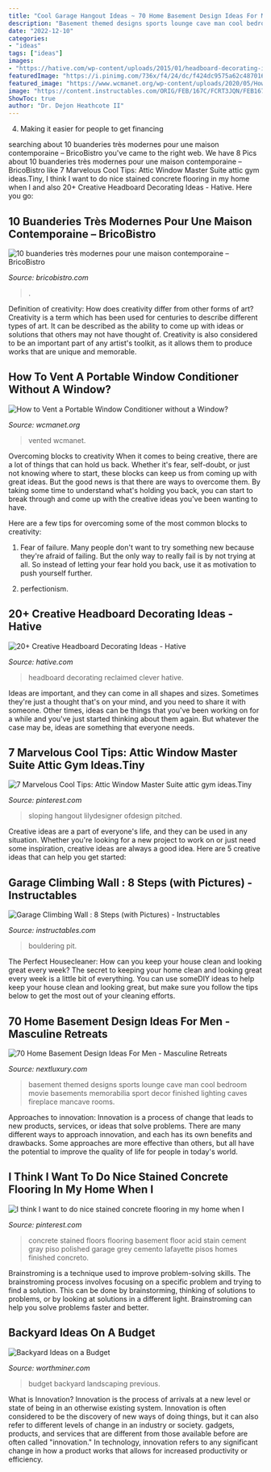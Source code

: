 ```yaml
---
title: "Cool Garage Hangout Ideas ~ 70 Home Basement Design Ideas For Men"
description: "Basement themed designs sports lounge cave man cool bedroom movie basements memorabilia sport decor finished lighting caves fireplace mancave rooms"
date: "2022-12-10"
categories:
- "ideas"
tags: ["ideas"]
images:
- "https://hative.com/wp-content/uploads/2015/01/headboard-decorating-ideas/8-clever-reclaimed-headboard.jpg"
featuredImage: "https://i.pinimg.com/736x/f4/24/dc/f424dc9575a62c4870169e3874938c0f--stained-concrete-flooring-gray-stained-concrete-floors.jpg?b=t"
featured_image: "https://www.wcmanet.org/wp-content/uploads/2020/05/How-to-Vent-a-Portable-Window-Conditioner-without-a-Window.jpg"
image: "https://content.instructables.com/ORIG/FEB/167C/FCRT3JQN/FEB167CFCRT3JQN.jpg?frame=1"
ShowToc: true
author: "Dr. Dejon Heathcote II"
---
```



4. Making it easier for people to get financing 

	

		
searching about 10 buanderies très modernes pour une maison contemporaine – BricoBistro you've came to the right web. We have 8 Pics about 10 buanderies très modernes pour une maison contemporaine – BricoBistro like 7 Marvelous Cool Tips: Attic Window Master Suite attic gym ideas.Tiny, I think I want to do nice stained concrete flooring in my home when I and also 20+ Creative Headboard Decorating Ideas - Hative. Here you go:
		
    
## 10 Buanderies Très Modernes Pour Une Maison Contemporaine – BricoBistro

<img loading=lazy src="http://bricobistro.com/wp-content/uploads/2016/03/buanderie-moderne5.jpg" onerror="this.onerror=null;this.src='https://tse3.mm.bing.net/th?id=OIP.YDpJHc8P-Dd01oEouuqhSwHaLG&amp;pid=15.1';" alt="10 buanderies très modernes pour une maison contemporaine – BricoBistro">

_Source: bricobistro.com_

>. 

	

Definition of creativity: How does creativity differ from other forms of art?
Creativity is a term which has been used for centuries to describe different types of art. It can be described as the ability to come up with ideas or solutions that others may not have thought of. Creativity is also considered to be an important part of any artist's toolkit, as it allows them to produce works that are unique and memorable.

    
## How To Vent A Portable Window Conditioner Without A Window?

<img loading=lazy src="https://www.wcmanet.org/wp-content/uploads/2020/05/How-to-Vent-a-Portable-Window-Conditioner-without-a-Window.jpg" onerror="this.onerror=null;this.src='https://tse2.mm.bing.net/th?id=OIP.OBcOynnBcIIMpj0Smg-a7wHaEc&amp;pid=15.1';" alt="How to Vent a Portable Window Conditioner without a Window?">

_Source: wcmanet.org_

>vented wcmanet. 

	

Overcoming blocks to creativity
When it comes to being creative, there are a lot of things that can hold us back. Whether it's fear, self-doubt, or just not knowing where to start, these blocks can keep us from coming up with great ideas.
But the good news is that there are ways to overcome them. By taking some time to understand what's holding you back, you can start to break through and come up with the creative ideas you've been wanting to have.

Here are a few tips for overcoming some of the most common blocks to creativity:

1. Fear of failure. Many people don't want to try something new because they're afraid of failing. But the only way to really fail is by not trying at all. So instead of letting your fear hold you back, use it as motivation to push yourself further.

2. perfectionism.

    
## 20+ Creative Headboard Decorating Ideas - Hative

<img loading=lazy src="https://hative.com/wp-content/uploads/2015/01/headboard-decorating-ideas/8-clever-reclaimed-headboard.jpg" onerror="this.onerror=null;this.src='https://tse4.mm.bing.net/th?id=OIP.viUU_mISUdDQ20bxm4uFEQHaLD&amp;pid=15.1';" alt="20+ Creative Headboard Decorating Ideas - Hative">

_Source: hative.com_

>headboard decorating reclaimed clever hative. 

	

Ideas are important, and they can come in all shapes and sizes. Sometimes they're just a thought that's on your mind, and you need to share it with someone. Other times, ideas can be things that you've been working on for a while and you've just started thinking about them again. But whatever the case may be, ideas are something that everyone needs.

    
## 7 Marvelous Cool Tips: Attic Window Master Suite Attic Gym Ideas.Tiny

<img loading=lazy src="https://i.pinimg.com/736x/c7/03/c2/c703c2f34296b2ef1b45975d0a8ac9c6.jpg" onerror="this.onerror=null;this.src='https://tse1.mm.bing.net/th?id=OIP.02XZT4lyS-LlPiaszUY6FAHaKA&amp;pid=15.1';" alt="7 Marvelous Cool Tips: Attic Window Master Suite attic gym ideas.Tiny">

_Source: pinterest.com_

>sloping hangout lilydesigner ofdesign pitched. 

	

Creative ideas are a part of everyone's life, and they can be used in any situation. Whether you're looking for a new project to work on or just need some inspiration, creative ideas are always a good idea. Here are 5 creative ideas that can help you get started: 

    
## Garage Climbing Wall : 8 Steps (with Pictures) - Instructables

<img loading=lazy src="https://content.instructables.com/ORIG/FEB/167C/FCRT3JQN/FEB167CFCRT3JQN.jpg?frame=1" onerror="this.onerror=null;this.src='https://tse2.mm.bing.net/th?id=OIP.LVfNRTCivIf1Vqd-5K7-1AHaLI&amp;pid=15.1';" alt="Garage Climbing Wall : 8 Steps (with Pictures) - Instructables">

_Source: instructables.com_

>bouldering pit. 

	

The Perfect Housecleaner: How can you keep your house clean and looking great every week?
The secret to keeping your home clean and looking great every week is a little bit of everything. You can use someDIY ideas to help keep your house clean and looking great, but make sure you follow the tips below to get the most out of your cleaning efforts.

    
## 70 Home Basement Design Ideas For Men - Masculine Retreats

<img loading=lazy src="http://nextluxury.com/wp-content/uploads/fireplace-basement-movie-room-lounge-ideas-sports-themed.jpg" onerror="this.onerror=null;this.src='https://tse3.mm.bing.net/th?id=OIP.Eo0i4Frrgn7VP4POzAWvvwHaJ4&amp;pid=15.1';" alt="70 Home Basement Design Ideas For Men - Masculine Retreats">

_Source: nextluxury.com_

>basement themed designs sports lounge cave man cool bedroom movie basements memorabilia sport decor finished lighting caves fireplace mancave rooms. 

	

Approaches to innovation:
Innovation is a process of change that leads to new products, services, or ideas that solve problems. There are many different ways to approach innovation, and each has its own benefits and drawbacks. Some approaches are more effective than others, but all have the potential to improve the quality of life for people in today's world.

    
## I Think I Want To Do Nice Stained Concrete Flooring In My Home When I

<img loading=lazy src="https://i.pinimg.com/736x/f4/24/dc/f424dc9575a62c4870169e3874938c0f--stained-concrete-flooring-gray-stained-concrete-floors.jpg?b=t" onerror="this.onerror=null;this.src='https://tse1.mm.bing.net/th?id=OIP.THtgZ8U8c8pxIHeoXgFR-gHaJ4&amp;pid=15.1';" alt="I think I want to do nice stained concrete flooring in my home when I">

_Source: pinterest.com_

>concrete stained floors flooring basement floor acid stain cement gray piso polished garage grey cemento lafayette pisos homes finished concreto. 

	

Brainstroming is a technique used to improve problem-solving skills. The brainstroming process involves focusing on a specific problem and trying to find a solution. This can be done by brainstorming, thinking of solutions to problems, or by looking at solutions in a different light. Brainstroming can help you solve problems faster and better.

    
## Backyard Ideas On A Budget

<img loading=lazy src="http://www.worthminer.com/wp-content/uploads/2015/05/Backyard-Landscaping-Ideas-on-a-Budget-11.jpg" onerror="this.onerror=null;this.src='https://tse2.mm.bing.net/th?id=OIP.DIw80v7vF3tr2Hk9JAWs0QHaLH&amp;pid=15.1';" alt="Backyard Ideas on a Budget">

_Source: worthminer.com_

>budget backyard landscaping previous. 

	

What is Innovation?
Innovation is the process of arrivals at a new level or state of being in an otherwise existing system. Innovation is often considered to be the discovery of new ways of doing things, but it can also refer to different levels of change in an industry or society. gadgets, products, and services that are different from those available before are often called "innovation." In technology, innovation refers to any significant change in how a product works that allows for increased productivity or efficiency.

